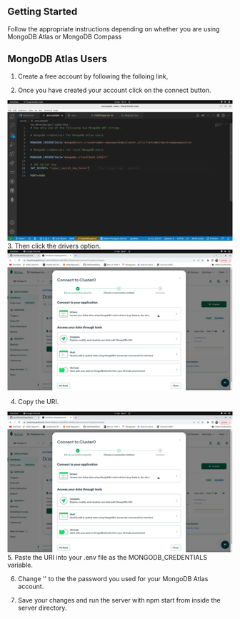 ## Getting Started

Follow the appropriate instructions depending on whether you are using MongoDB Atlas or MongoDB Compass



## MongoDB Atlas Users

1. Create a free account by following the folloing link,


2. Once you have created your account click on the connect button.

<img src=".././images/image5.png" alt="Screenshot 6">
3. Then click the drivers option. 
<img src=".././images/image7.png" alt="Screenshot 7">

4. Copy the URI. 

<img src=".././images/image7.png" alt="Screenshot 8">
5. Paste the URI into your .env file as the MONGODB_CREDENTIALS variable. 

6. Change '<password>' to the the password you used for your MongoDB Atlas account. 
  
7. Save your changes and run the server with npm start from inside the server directory. 
